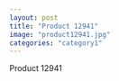 ```yaml
---
layout: post
title: "Product 12941"
image: "product12941.jpg"
categories: "category1"
---
```

Product 12941

